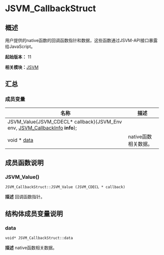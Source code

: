 # JSVM_CallbackStruct


## 概述

用户提供的native函数的回调函数指针和数据，这些函数通过JSVM-API接口暴露给JavaScript。

**起始版本：** 11

**相关模块：**[JSVM](_j_s_v_m.md)


## 汇总


### 成员变量

| 名称 | 描述 | 
| -------- | -------- |
| JSVM_Value(JSVM_CDECL* callback)(JSVM_Env env, [JSVM_CallbackInfo](_j_s_v_m.md#jsvm_callbackinfo) **info**);|  | 
| void \* [data](#data) | native函数相关数据。  | 


## 成员函数说明


### JSVM_Value()

```
JSVM_CallbackStruct::JSVM_Value (JSVM_CDECL * callback)
```
**描述**
回调函数指针。


## 结构体成员变量说明


### data

```
void* JSVM_CallbackStruct::data
```
**描述**
native函数相关数据。
